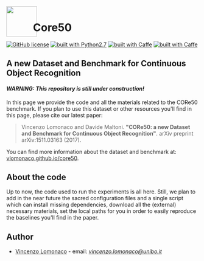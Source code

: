 <img src="http://i.imgur.com/2UyfKHs.png?1" width="80" align="left" style="margin-right: -10px;">

# Core50 



[![GitHub license](https://img.shields.io/github/license/mashape/apistatus.svg)](https://github.com/vlomonaco/core50/blob/master/LICENSE)
[![built with Python2.7](https://img.shields.io/badge/build%20with-python2.7-red.svg)](https://www.python.org/)
[![built with Caffe](https://img.shields.io/badge/build%20with-caffe-brightgreen.svg)](http://caffe.berkeleyvision.org/)
[![built with Caffe](https://img.shields.io/badge/build%20with-sacred-yellow.svg)](https://github.com/IDSIA/sacred)

## A new Dataset and Benchmark for Continuous Object Recognition

#### *WARNING: This repository is still under construction!*

In this page we provide the code and all the materials related to the CORe50 
benchmark. If you plan to use this dataset or other resources you'll find in this page, please cite our latest paper: 

>  Vincenzo Lomonaco and Davide Maltoni. **"CORe50: a new Dataset and Benchmark for Continuous Object Recognition"**. arXiv preprint arXiv:1511.03163 (2017). 

You can find more information about the dataset and benchmark at: 
[vlomonaco.github.io/core50](http://vlomonaco.github.io/core50).


## About the code

Up to now, the code used to run the experiments is all here. Still, we plan to
add in the near future the sacred configuration files and a single script which
can install missing dependencies, download all the (external) necessary 
materials, set the local paths for you in order to easily reproduce the baselines
you'll find in the paper. 

## Author

* [Vincenzo Lomonaco](http://vincenzolomonaco.com) - email: *vincenzo.lomonaco@unibo.it*
